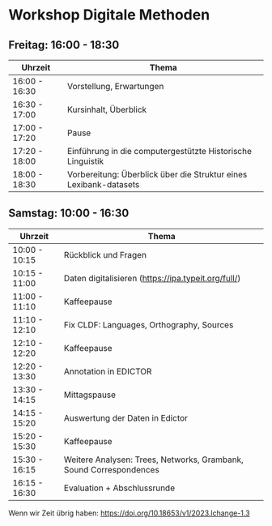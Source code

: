 # Workshop Digitale Methoden

## Freitag: 16:00 - 18:30

Uhrzeit | Thema |
--- | --- |
16:00 - 16:30 | Vorstellung, Erwartungen |
16:30 - 17:00 | Kursinhalt, Überblick |
17:00 - 17:20 | Pause |
17:20 - 18:00 | Einführung in die computergestützte Historische Linguistik |
18:00 - 18:30 | Vorbereitung: Überblick über die Struktur eines Lexibank-datasets |

## Samstag: 10:00 - 16:30

Uhrzeit | Thema |
--- | --- |
10:00 - 10:15 | Rückblick und Fragen |
10:15 - 11:00 | Daten digitalisieren (<https://ipa.typeit.org/full/>) |
11:00 - 11:10 | Kaffeepause |
11:10 - 12:10 | Fix CLDF: Languages, Orthography, Sources |
12:10 - 12:20 | Kaffeepause |
12:20 - 13:30 | Annotation in EDICTOR |
13:30 - 14:15 | Mittagspause |
14:15 - 15:20 | Auswertung der Daten in Edictor |
15:20 - 15:30 | Kaffeepause |
15:30 - 16:15 | Weitere Analysen: Trees, Networks, Grambank, Sound Correspondences |
16:15 - 16:30 | Evaluation + Abschlussrunde |

Wenn wir Zeit übrig haben: <https://doi.org/10.18653/v1/2023.lchange-1.3>
